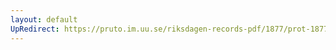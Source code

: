 ```yaml
---
layout: default
UpRedirect: https://pruto.im.uu.se/riksdagen-records-pdf/1877/prot-1877--ak--044/prot-1877--ak--044_018.pdf
---
```

